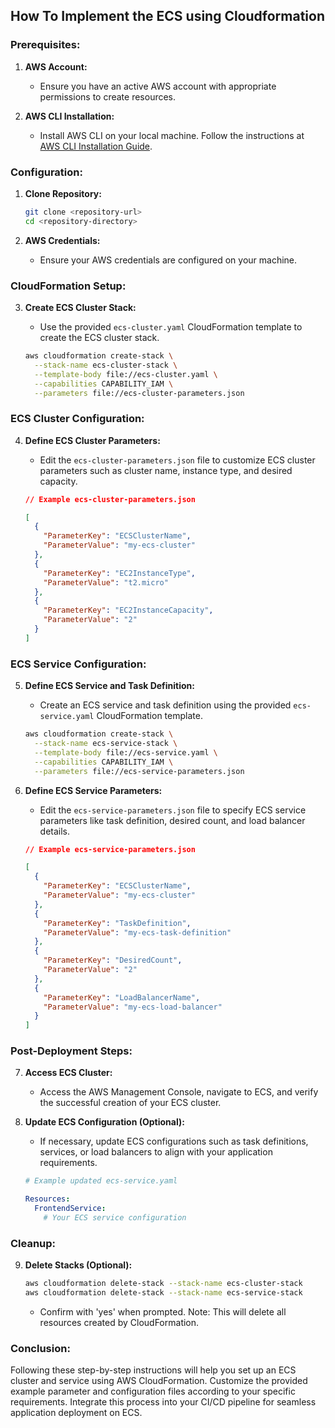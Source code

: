 ## How To Implement the ECS using Cloudformation

### Prerequisites:
1. **AWS Account:**
   - Ensure you have an active AWS account with appropriate permissions to create resources.

2. **AWS CLI Installation:**
   - Install AWS CLI on your local machine. Follow the instructions at [AWS CLI Installation Guide](https://docs.aws.amazon.com/cli/latest/userguide/cli-configure-files.html).

### Configuration:

1. **Clone Repository:**
   ```bash
   git clone <repository-url>
   cd <repository-directory>
   ```

2. **AWS Credentials:**
   - Ensure your AWS credentials are configured on your machine.

### CloudFormation Setup:

3. **Create ECS Cluster Stack:**
   - Use the provided `ecs-cluster.yaml` CloudFormation template to create the ECS cluster stack.

   ```bash
   aws cloudformation create-stack \
     --stack-name ecs-cluster-stack \
     --template-body file://ecs-cluster.yaml \
     --capabilities CAPABILITY_IAM \
     --parameters file://ecs-cluster-parameters.json
   ```

### ECS Cluster Configuration:

4. **Define ECS Cluster Parameters:**
   - Edit the `ecs-cluster-parameters.json` file to customize ECS cluster parameters such as cluster name, instance type, and desired capacity.

   ```json
   // Example ecs-cluster-parameters.json

   [
     {
       "ParameterKey": "ECSClusterName",
       "ParameterValue": "my-ecs-cluster"
     },
     {
       "ParameterKey": "EC2InstanceType",
       "ParameterValue": "t2.micro"
     },
     {
       "ParameterKey": "EC2InstanceCapacity",
       "ParameterValue": "2"
     }
   ]
   ```

### ECS Service Configuration:

5. **Define ECS Service and Task Definition:**
   - Create an ECS service and task definition using the provided `ecs-service.yaml` CloudFormation template.

   ```bash
   aws cloudformation create-stack \
     --stack-name ecs-service-stack \
     --template-body file://ecs-service.yaml \
     --capabilities CAPABILITY_IAM \
     --parameters file://ecs-service-parameters.json
   ```

6. **Define ECS Service Parameters:**
   - Edit the `ecs-service-parameters.json` file to specify ECS service parameters like task definition, desired count, and load balancer details.

   ```json
   // Example ecs-service-parameters.json

   [
     {
       "ParameterKey": "ECSClusterName",
       "ParameterValue": "my-ecs-cluster"
     },
     {
       "ParameterKey": "TaskDefinition",
       "ParameterValue": "my-ecs-task-definition"
     },
     {
       "ParameterKey": "DesiredCount",
       "ParameterValue": "2"
     },
     {
       "ParameterKey": "LoadBalancerName",
       "ParameterValue": "my-ecs-load-balancer"
     }
   ]
   ```

### Post-Deployment Steps:

7. **Access ECS Cluster:**
   - Access the AWS Management Console, navigate to ECS, and verify the successful creation of your ECS cluster.

8. **Update ECS Configuration (Optional):**
   - If necessary, update ECS configurations such as task definitions, services, or load balancers to align with your application requirements.

   ```yaml
   # Example updated ecs-service.yaml

   Resources:
     FrontendService:
       # Your ECS service configuration
   ```

### Cleanup:

9. **Delete Stacks (Optional):**
   ```bash
   aws cloudformation delete-stack --stack-name ecs-cluster-stack
   aws cloudformation delete-stack --stack-name ecs-service-stack
   ```

   - Confirm with 'yes' when prompted. Note: This will delete all resources created by CloudFormation.

### Conclusion:

Following these step-by-step instructions will help you set up an ECS cluster and service using AWS CloudFormation. Customize the provided example parameter and configuration files according to your specific requirements. Integrate this process into your CI/CD pipeline for seamless application deployment on ECS.
